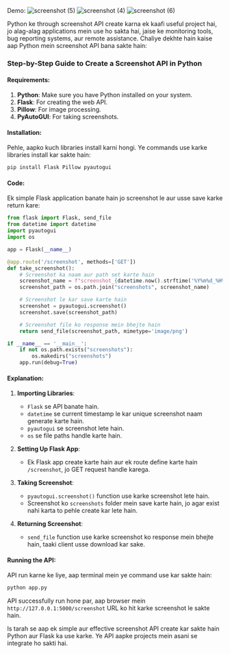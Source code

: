 Demo:
![screenshot (5)](https://github.com/TechboyVerma/screen_shot-api-with-Python-Flask-/assets/114131682/fecbe675-0729-4af6-bc36-e2c6e87777b1)
![screenshot (4)](https://github.com/TechboyVerma/screen_shot-api-with-Python-Flask-/assets/114131682/e4d22581-a90f-45da-985c-02d140548f06)
![screenshot (6)](https://github.com/TechboyVerma/screen_shot-api-with-Python-Flask-/assets/114131682/0d91e4f8-0912-40ca-a93f-c51ac015381b)


Python ke through screenshot API create karna ek kaafi useful project hai, jo alag-alag applications mein use ho sakta hai, jaise ke monitoring tools, bug reporting systems, aur remote assistance. Chaliye dekhte hain kaise aap Python mein screenshot API bana sakte hain:

### Step-by-Step Guide to Create a Screenshot API in Python

#### Requirements:
1. **Python**: Make sure you have Python installed on your system.
2. **Flask**: For creating the web API.
3. **Pillow**: For image processing.
4. **PyAutoGUI**: For taking screenshots.

#### Installation:
Pehle, aapko kuch libraries install karni hongi. Ye commands use karke libraries install kar sakte hain:

```bash
pip install Flask Pillow pyautogui
```

#### Code:
Ek simple Flask application banate hain jo screenshot le aur usse save karke return kare:

```python
from flask import Flask, send_file
from datetime import datetime
import pyautogui
import os

app = Flask(__name__)

@app.route('/screenshot', methods=['GET'])
def take_screenshot():
    # Screenshot ka naam aur path set karte hain
    screenshot_name = f"screenshot_{datetime.now().strftime('%Y%m%d_%H%M%S')}.png"
    screenshot_path = os.path.join("screenshots", screenshot_name)

    # Screenshot le kar save karte hain
    screenshot = pyautogui.screenshot()
    screenshot.save(screenshot_path)

    # Screenshot file ko response mein bhejte hain
    return send_file(screenshot_path, mimetype='image/png')

if __name__ == '__main__':
    if not os.path.exists("screenshots"):
        os.makedirs("screenshots")
    app.run(debug=True)
```

#### Explanation:
1. **Importing Libraries**:
   - `Flask` se API banate hain.
   - `datetime` se current timestamp le kar unique screenshot naam generate karte hain.
   - `pyautogui` se screenshot lete hain.
   - `os` se file paths handle karte hain.

2. **Setting Up Flask App**:
   - Ek Flask app create karte hain aur ek route define karte hain `/screenshot`, jo GET request handle karega.

3. **Taking Screenshot**:
   - `pyautogui.screenshot()` function use karke screenshot lete hain.
   - Screenshot ko `screenshots` folder mein save karte hain, jo agar exist nahi karta to pehle create kar lete hain.

4. **Returning Screenshot**:
   - `send_file` function use karke screenshot ko response mein bhejte hain, taaki client usse download kar sake.

#### Running the API:
API run karne ke liye, aap terminal mein ye command use kar sakte hain:

```bash
python app.py
```

API successfully run hone par, aap browser mein `http://127.0.0.1:5000/screenshot` URL ko hit karke screenshot le sakte hain.

Is tarah se aap ek simple aur effective screenshot API create kar sakte hain Python aur Flask ka use karke. Ye API aapke projects mein asani se integrate ho sakti hai.
